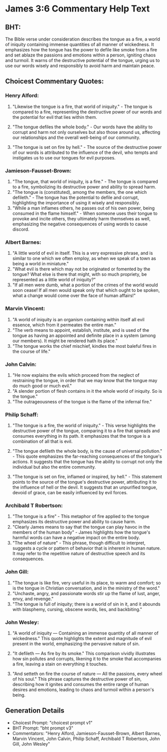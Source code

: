 # James 3:6 Commentary Help Text

## BHT:
The Bible verse under consideration describes the tongue as a fire, a world of iniquity containing immense quantities of all manner of wickedness. It emphasizes how the tongue has the power to defile like smoke from a fire and set ablaze the passions and emotions within a person, igniting chaos and turmoil. It warns of the destructive potential of the tongue, urging us to use our words wisely and responsibly to avoid harm and maintain peace.

## Choicest Commentary Quotes:
### Henry Alford:
1. "Likewise the tongue is a fire, that world of iniquity." - The tongue is compared to a fire, representing the destructive power of our words and the potential for evil that lies within them.

2. "The tongue defiles the whole body." - Our words have the ability to corrupt and harm not only ourselves but also those around us, affecting our relationships and the overall well-being of our community.

3. "The tongue is set on fire by hell." - The source of the destructive power of our words is attributed to the influence of the devil, who tempts and instigates us to use our tongues for evil purposes.

### Jamieson-Fausset-Brown:
1. "The tongue, that world of iniquity, is a fire." - The tongue is compared to a fire, symbolizing its destructive power and ability to spread harm.
2. "The tongue is (constituted), among the members, the one which defileth." - The tongue has the potential to defile and corrupt, highlighting the importance of using it wisely and responsibly.
3. "While a man inflames others, he passes out of his own power, being consumed in the flame himself." - When someone uses their tongue to provoke and incite others, they ultimately harm themselves as well, emphasizing the negative consequences of using words to cause discord.

### Albert Barnes:
1. "A little world of evil in itself. This is a very expressive phrase, and is similar to one which we often employ, as when we speak of a town as being a world in miniature."
2. "What evil is there which may not be originated or fomented by the tongue? What else is there that might, with so much propriety, be represented as a little world of iniquity?"
3. "If all men were dumb, what a portion of the crimes of the world would soon cease! If all men would speak only that which ought to be spoken, what a change would come over the face of human affairs!"

### Marvin Vincent:
1. "A world of iniquity is an organism containing within itself all evil essence, which from it permeates the entire man."
2. "The verb means to appoint, establish, institute, and is used of the tongue as having an appointed and definite place in a system (among our members). It might be rendered hath its place."
3. "The tongue works the chief mischief, kindles the most baleful fires in the course of life."

### John Calvin:
1. "He now explains the evils which proceed from the neglect of restraining the tongue, in order that we may know that the tongue may do much good or much evil."
2. "A slender portion of flesh contains in it the whole world of iniquity. So is the tongue."
3. "The outrageousness of the tongue is the flame of the infernal fire."

### Philip Schaff:
1. "The tongue is a fire, the world of iniquity." - This verse highlights the destructive power of the tongue, comparing it to a fire that spreads and consumes everything in its path. It emphasizes that the tongue is a combination of all that is evil.

2. "The tongue defileth the whole body, is the cause of universal pollution." - This quote emphasizes the far-reaching consequences of the tongue's actions. It suggests that the tongue has the ability to corrupt not only the individual but also the entire community.

3. "The tongue is set on fire, inflamed or inspired, by hell." - This statement points to the source of the tongue's destructive power, attributing it to the influence of hell or the devil. It suggests that an unpurified tongue, devoid of grace, can be easily influenced by evil forces.

### Archibald T Robertson:
1. "The tongue is a fire" - This metaphor of fire applied to the tongue emphasizes its destructive power and ability to cause harm.
2. "Clearly James means to say that the tongue can play havoc in the members of the human body" - James highlights how the tongue's harmful words can have a negative impact on the entire body.
3. "The wheel of nature" - This phrase, though difficult to interpret, suggests a cycle or pattern of behavior that is inherent in human nature. It may refer to the repetitive nature of destructive speech and its consequences.

### John Gill:
1. "The tongue is like fire, very useful in its place, to warm and comfort; so is the tongue in Christian conversation, and in the ministry of the word."
2. "Unchaste, angry, and passionate words stir up the flame of lust, anger, envy, and revenge."
3. "The tongue is full of iniquity; there is a world of sin in it, and it abounds with blasphemy, cursing, obscene words, lies, and backbiting."

### John Wesley:
1. "A world of iniquity — Containing an immense quantity of all manner of wickedness." This quote highlights the extent and magnitude of evil present in the world, emphasizing the pervasive nature of sin.

2. "It defileth — As fire by its smoke." This comparison vividly illustrates how sin pollutes and corrupts, likening it to the smoke that accompanies a fire, leaving a stain on everything it touches.

3. "And setteth on fire the course of nature — All the passions, every wheel of his soul." This phrase captures the destructive power of sin, describing how it ignites and consumes the entire range of human desires and emotions, leading to chaos and turmoil within a person's being.


## Generation Details
- Choicest Prompt: "choicest prompt v1"
- BHT Prompt: "bht prompt v3"
- Commentators: "Henry Alford, Jamieson-Fausset-Brown, Albert Barnes, Marvin Vincent, John Calvin, Philip Schaff, Archibald T Robertson, John Gill, John Wesley"
